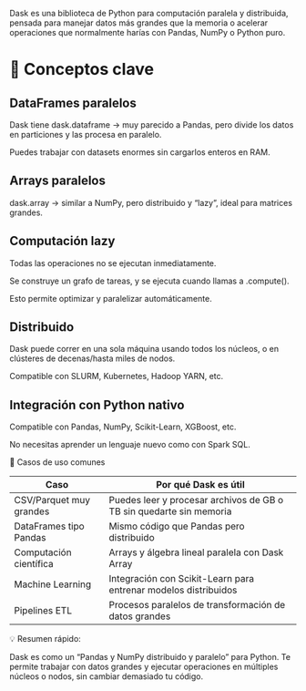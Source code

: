 Dask es una biblioteca de Python para computación paralela y distribuida, pensada para manejar datos más grandes que la memoria o acelerar operaciones que normalmente harías con Pandas, NumPy o Python puro.

# 🔹 Conceptos clave

## DataFrames paralelos

Dask tiene dask.dataframe → muy parecido a Pandas, pero divide los datos en particiones y las procesa en paralelo.

Puedes trabajar con datasets enormes sin cargarlos enteros en RAM.

## Arrays paralelos

dask.array → similar a NumPy, pero distribuido y “lazy”, ideal para matrices grandes.

## Computación lazy

Todas las operaciones no se ejecutan inmediatamente.

Se construye un grafo de tareas, y se ejecuta cuando llamas a .compute().

Esto permite optimizar y paralelizar automáticamente.

## Distribuido

Dask puede correr en una sola máquina usando todos los núcleos, o en clústeres de decenas/hasta miles de nodos.

Compatible con SLURM, Kubernetes, Hadoop YARN, etc.

## Integración con Python nativo

Compatible con Pandas, NumPy, Scikit-Learn, XGBoost, etc.

No necesitas aprender un lenguaje nuevo como con Spark SQL.

🔹 Casos de uso comunes

| Caso                    | Por qué Dask es útil                                                |
| ----------------------- | ------------------------------------------------------------------- |
| CSV/Parquet muy grandes | Puedes leer y procesar archivos de GB o TB sin quedarte sin memoria |
| DataFrames tipo Pandas  | Mismo código que Pandas pero distribuido                            |
| Computación científica  | Arrays y álgebra lineal paralela con Dask Array                     |
| Machine Learning        | Integración con Scikit-Learn para entrenar modelos distribuidos     |
| Pipelines ETL           | Procesos paralelos de transformación de datos grandes               |


💡 Resumen rápido:

Dask es como un “Pandas y NumPy distribuido y paralelo” para Python. Te permite trabajar con datos grandes y ejecutar operaciones en múltiples núcleos o nodos, sin cambiar demasiado tu código.